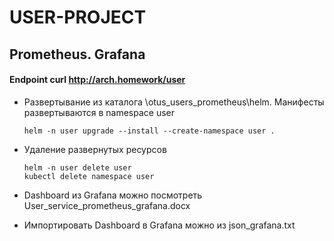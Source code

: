 # USER-PROJECT

##   Prometheus. Grafana

#### Endpoint curl http://arch.homework/user

- Развертывание из каталога \otus_users_prometheus\helm\. Манифесты развертываются в namespace user

      helm -n user upgrade --install --create-namespace user .
- Удаление развернутых ресурсов

      helm -n user delete user
      kubectl delete namespace user
- Dashboard  из Grafana можно посмотреть User_service_prometheus_grafana.docx



- Импортировать Dashboard в Grafana можно из json_grafana.txt



